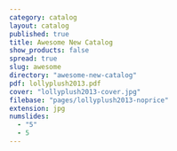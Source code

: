 ```yaml
---
category: catalog
layout: catalog
published: true
title: Awesome New Catalog
show_products: false
spread: true
slug: awesome
directory: "awesome-new-catalog"
pdf: lollyplush2013.pdf
cover: "lollyplush2013-cover.jpg"
filebase: "pages/lollyplush2013-noprice"
extension: jpg
numslides: 
  - "5"
  - 5
---
```


